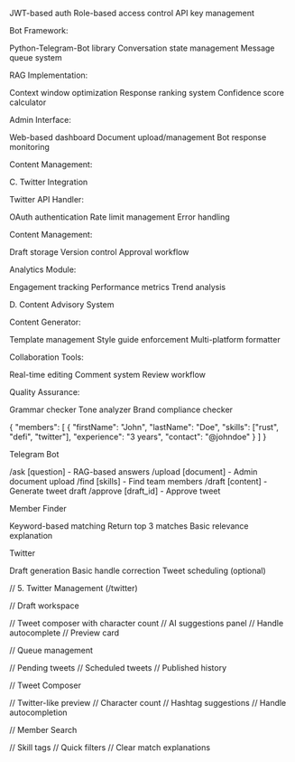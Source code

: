 JWT-based auth
Role-based access control
API key management

Bot Framework:

Python-Telegram-Bot library
Conversation state management
Message queue system

RAG Implementation:

Context window optimization
Response ranking system
Confidence score calculator

Admin Interface:

Web-based dashboard
Document upload/management
Bot response monitoring

Content Management:

C. Twitter Integration

Twitter API Handler:

OAuth authentication
Rate limit management
Error handling

Content Management:

Draft storage
Version control
Approval workflow

Analytics Module:

Engagement tracking
Performance metrics
Trend analysis

D. Content Advisory System

Content Generator:

Template management
Style guide enforcement
Multi-platform formatter

Collaboration Tools:

Real-time editing
Comment system
Review workflow

Quality Assurance:

Grammar checker
Tone analyzer
Brand compliance checker

{
"members": [
{
"firstName": "John",
"lastName": "Doe",
"skills": ["rust", "defi", "twitter"],
"experience": "3 years",
"contact": "@johndoe"
}
]
}

Telegram Bot

/ask [question] - RAG-based answers
/upload [document] - Admin document upload
/find [skills] - Find team members
/draft [content] - Generate tweet draft
/approve [draft_id] - Approve tweet

Member Finder

Keyword-based matching
Return top 3 matches
Basic relevance explanation

Twitter

Draft generation
Basic handle correction
Tweet scheduling (optional)

// 5. Twitter Management (/twitter)

// Draft workspace

// Tweet composer with character count
// AI suggestions panel
// Handle autocomplete
// Preview card

// Queue management

// Pending tweets
// Scheduled tweets
// Published history

// Tweet Composer

// Twitter-like preview
// Character count
// Hashtag suggestions
// Handle autocompletion

// Member Search

// Skill tags
// Quick filters
// Clear match explanations
